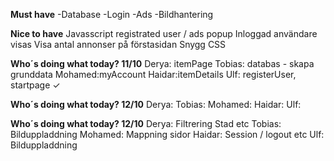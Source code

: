 **Must have**
-Database
-Login
-Ads
-Bildhantering



**Nice to have**
Javasscript registrated user / ads popup
Inloggad användare visas
Visa antal annonser på förstasidan
Snygg CSS




**Who´s doing what today? 11/10**
Derya: itemPage
Tobias: databas - skapa grunddata 
Mohamed:myAccount
Haidar:itemDetails
Ulf: registerUser, startpage ✓

**Who´s doing what today? 12/10**
Derya:
Tobias:
Mohamed:
Haidar:
Ulf:

**Who´s doing what today? 12/10**
Derya: Filtrering Stad etc
Tobias: Bilduppladdning
Mohamed: Mappning sidor
Haidar: Session / logout etc
Ulf: Bilduppladdning